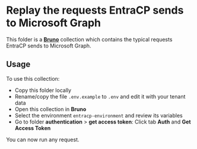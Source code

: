 # Replay the requests EntraCP sends to Microsoft Graph

This folder is a **[Bruno](https://www.usebruno.com/)** collection which contains the typical requests EntraCP sends to Microsoft Graph.

## Usage

To use this collection:

- Copy this folder locally
- Rename/copy the file `.env.example` to `.env` and edit it with your tenant data
- Open this collection in **Bruno**
- Select the environment `entracp-environment` and review its variables
- Go to folder **authentication** > **get access token**: Click tab **Auth** and **Get Access Token**

You can now run any request.
